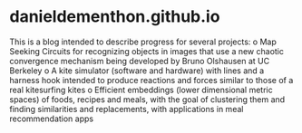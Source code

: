 # danieldementhon.github.io
This is a blog intended to describe progress for several projects:
o Map Seeking Circuits for recognizing objects in images that use a new chaotic convergence mechanism being developed by Bruno Olshausen at UC Berkeley
o A kite simulator (software and hardware) with lines and a harness hook intended to produce reactions and forces similar to those of a real kitesurfing kites
o Efficient embeddings (lower dimensional metric spaces) of foods, recipes and meals, with the goal of clustering them and finding similarities and replacements, with applications in meal recommendation apps
